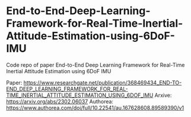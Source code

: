 # End-to-End-Deep-Learning-Framework-for-Real-Time-Inertial-Attitude-Estimation-using-6DoF-IMU
Code repo of paper End-to-End Deep Learning Framework for Real-Time Inertial Attitude Estimation using 6DoF IMU

Paper: https://www.researchgate.net/publication/368469434_END-TO-END_DEEP_LEARNING_FRAMEWORK_FOR_REAL-TIME_INERTIAL_ATTITUDE_ESTIMATION_USING_6DOF_IMU
Arxive: https://arxiv.org/abs/2302.06037
Authorea: https://www.authorea.com/doi/full/10.22541/au.167628608.89589390/v1
